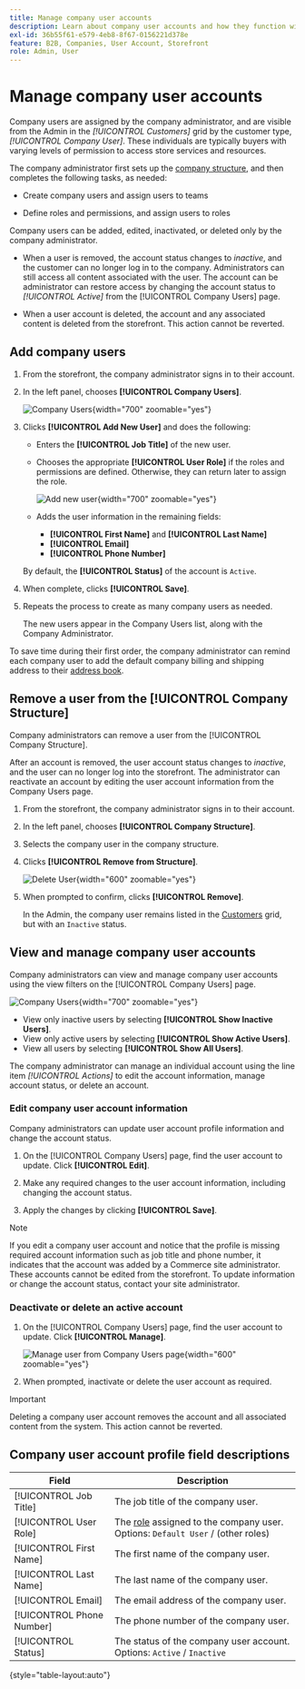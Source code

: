 ```yaml
---
title: Manage company user accounts
description: Learn about company user accounts and how they function within the associated company account.
exl-id: 36b55f61-e579-4eb8-8f67-0156221d378e
feature: B2B, Companies, User Account, Storefront
role: Admin, User
---
```

# Manage company user accounts

Company users are assigned by the company administrator, and are visible from the Admin in the _[!UICONTROL Customers]_ grid by the customer type, _[!UICONTROL Company User]_. These individuals are typically buyers with varying levels of permission to access store services and resources.

The company administrator first sets up the [company structure](account-company-structure.md), and then completes the following tasks, as needed:

- Create company users and assign users to teams

- Define roles and permissions, and assign users to roles

Company users can be added, edited, inactivated, or deleted only by the company administrator.

- When a user is removed, the account status changes to *inactive*, and the customer can no longer log in to the company. Administrators can still access all content associated with the user. The account can be administrator can restore access by changing the account status to *[!UICONTROL Active]* from the [!UICONTROL Company Users] page.

- When a user account is deleted, the account and any associated content is deleted from the storefront. This action cannot be reverted.

## Add company users

1. From the storefront, the company administrator signs in to their account.

1. In the left panel, chooses **[!UICONTROL Company Users]**.

   ![Company Users](./assets/company-users-list-storefront.png){width="700" zoomable="yes"}

1. Clicks **[!UICONTROL Add New User]** and does the following:

   - Enters the **[!UICONTROL Job Title]** of the new user.

   - Chooses the appropriate **[!UICONTROL User Role]** if the roles and permissions are defined. Otherwise, they can return later to assign the role.

      ![Add new user](./assets/company-structure-users-add.png){width="700" zoomable="yes"}

   - Adds the user information in the remaining fields:
      - **[!UICONTROL First Name]** and **[!UICONTROL Last Name]**
      - **[!UICONTROL Email]**
      - **[!UICONTROL Phone Number]**

   By default, the **[!UICONTROL Status]** of the account is `Active`.

1. When complete, clicks **[!UICONTROL Save]**.

1. Repeats the process to create as many company users as needed.

   The new users appear in the Company Users list, along with the Company Administrator.

To save time during their first order, the company administrator can remind each company user to add the default company billing and shipping address to their [address book](../customers/account-dashboard-address-book.md).

## Remove a user from the [!UICONTROL Company Structure]

Company administrators can remove a user from the [!UICONTROL Company Structure].

After an account is removed, the user account status changes to *inactive*, and the user can no longer log into the storefront.
The administrator can reactivate an account by editing the user account information from the Company Users page.

1. From the storefront, the company administrator signs in to their account.

1. In the left panel, chooses **[!UICONTROL Company Structure]**.

1. Selects the company user in the company structure.

1. Clicks **[!UICONTROL Remove from Structure]**.

   ![Delete User](./assets/company-structure-delete-user.png){width="600" zoomable="yes"}

1. When prompted to confirm, clicks **[!UICONTROL Remove]**.

   In the Admin, the company user remains listed in the [Customers](../customers/customers-all.md) grid, but with an `Inactive` status.

## View and manage company user accounts

Company administrators can view and manage company user accounts using the view filters on the [!UICONTROL Company Users] page.

![Company Users](./assets/company-users-list-storefront.png){width="700" zoomable="yes"}

- View only inactive users by selecting **[!UICONTROL Show Inactive Users]**.
- View only active users by selecting **[!UICONTROL Show Active Users]**.
- View all users by selecting **[!UICONTROL Show All Users]**.

The company administrator can manage an individual account using the line item *[!UICONTROL Actions]* to edit the account information, manage account status, or delete an account.

### Edit company user account information

Company administrators can update user account profile information and change the account status.

1. On the [!UICONTROL Company Users] page, find the user account to update. Click **[!UICONTROL Edit]**.

1. Make any required changes to the user account information, including changing the account status.

1. Apply the changes by clicking  **[!UICONTROL Save]**.

>[!NOTE]
>
>If you edit a company user account and notice that the profile is missing required account information such as job title and phone number, it indicates that the account was added by a Commerce site administrator. These accounts cannot be edited from the storefront. To update information or change the account status, contact your site administrator.

### Deactivate or delete an active account

1. On the [!UICONTROL Company Users] page, find the user account to update. Click **[!UICONTROL Manage]**.

   ![Manage user from Company Users page](./assets/company-users-manage-storefront.png){width="600" zoomable="yes"}

1. When prompted, inactivate or delete the user account as required.

>[!IMPORTANT]
>
>Deleting a company user account removes the account and all associated content from the system. This action cannot be reverted.

## Company user account profile field descriptions

| Field        | Description |
|--------------|---------------|
| [!UICONTROL Job Title]    | The job title of the company user. |
| [!UICONTROL User Role]    | The [role](account-company-roles-permissions.md) assigned to the company user. Options: `Default User` / (other roles) |
| [!UICONTROL First Name]   | The first name of the company user.  |
| [!UICONTROL Last Name]    | The last name of the company user.   |
| [!UICONTROL Email]        | The email address of the company user.  |
| [!UICONTROL Phone Number] | The phone number of the company user.  |
| [!UICONTROL Status]       | The status of the company user account. Options: `Active` / `Inactive`  |

{style="table-layout:auto"}
